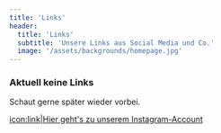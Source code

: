 ```yaml
---
title: 'Links'
header:
  title: 'Links'
  subtitle: 'Unsere Links aus Social Media und Co.'
  image: '/assets/backgrounds/homepage.jpg'
---
```


### Aktuell keine Links

Schaut gerne später wieder vorbei.

[icon:link|Hier geht's zu unserem Instagram-Account](https://www.instagram.com/iwi_fachschaft/)